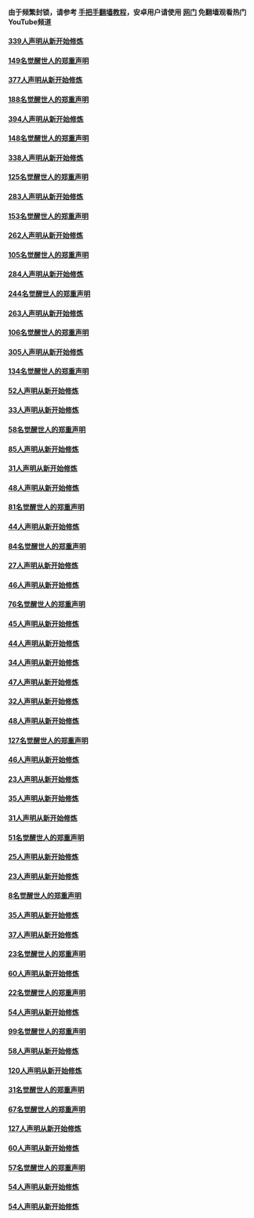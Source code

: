 #### 由于频繁封锁，请参考 [手把手翻墙教程](https://github.com/gfw-breaker/guides/wiki/)，安卓用户请使用 [网门](https://github.com/gfw-breaker/nogfw/blob/master/dl.md?t=05160601) 免翻墙观看热门YouTube频道 

#### [339人声明从新开始修炼](../pages/91/425690.md?t=05160601) 

#### [149名觉醒世人的郑重声明](../pages/91/425689.md?t=05160601) 

#### [377人声明从新开始修炼](../pages/91/424867.md?t=05160601) 

#### [188名觉醒世人的郑重声明](../pages/91/424866.md?t=05160601) 

#### [394人声明从新开始修炼](../pages/91/423914.md?t=05160601) 

#### [148名觉醒世人的郑重声明](../pages/91/423913.md?t=05160601) 

#### [338人声明从新开始修炼](../pages/91/423540.md?t=05160601) 

#### [125名觉醒世人的郑重声明](../pages/91/423539.md?t=05160601) 

#### [283人声明从新开始修炼](../pages/91/423296.md?t=05160601) 

#### [153名觉醒世人的郑重声明](../pages/91/423295.md?t=05160601) 

#### [262人声明从新开始修炼](../pages/91/423004.md?t=05160601) 

#### [105名觉醒世人的郑重声明](../pages/91/423003.md?t=05160601) 

#### [284人声明从新开始修炼](../pages/91/422707.md?t=05160601) 

#### [244名觉醒世人的郑重声明](../pages/91/422706.md?t=05160601) 

#### [263人声明从新开始修炼](../pages/91/422553.md?t=05160601) 

#### [106名觉醒世人的郑重声明](../pages/91/422552.md?t=05160601) 

#### [305人声明从新开始修炼](../pages/91/422153.md?t=05160601) 

#### [134名觉醒世人的郑重声明](../pages/91/422152.md?t=05160601) 

#### [52人声明从新开始修炼](../pages/91/421846.md?t=05160601) 

#### [33人声明从新开始修炼](../pages/91/421804.md?t=05160601) 

#### [58名觉醒世人的郑重声明](../pages/91/421845.md?t=05160601) 

#### [85人声明从新开始修炼](../pages/91/421769.md?t=05160601) 

#### [31人声明从新开始修炼](../pages/91/421763.md?t=05160601) 

#### [48人声明从新开始修炼](../pages/91/421605.md?t=05160601) 

#### [81名觉醒世人的郑重声明](../pages/91/421656.md?t=05160601) 

#### [44人声明从新开始修炼](../pages/91/421544.md?t=05160601) 

#### [84名觉醒世人的郑重声明](../pages/91/421543.md?t=05160601) 

#### [27人声明从新开始修炼](../pages/91/421465.md?t=05160601) 

#### [46人声明从新开始修炼](../pages/91/421454.md?t=05160601) 

#### [76名觉醒世人的郑重声明](../pages/91/421453.md?t=05160601) 

#### [45人声明从新开始修炼](../pages/91/421452.md?t=05160601) 

#### [44人声明从新开始修炼](../pages/91/421422.md?t=05160601) 

#### [34人声明从新开始修炼](../pages/91/421322.md?t=05160601) 

#### [47人声明从新开始修炼](../pages/91/421264.md?t=05160601) 

#### [32人声明从新开始修炼](../pages/91/421225.md?t=05160601) 

#### [48人声明从新开始修炼](../pages/91/421202.md?t=05160601) 

#### [127名觉醒世人的郑重声明](../pages/91/421224.md?t=05160601) 

#### [46人声明从新开始修炼](../pages/91/421203.md?t=05160601) 

#### [23人声明从新开始修炼](../pages/91/421138.md?t=05160601) 

#### [35人声明从新开始修炼](../pages/91/421122.md?t=05160601) 

#### [31人声明从新开始修炼](../pages/91/421081.md?t=05160601) 

#### [51名觉醒世人的郑重声明](../pages/91/421080.md?t=05160601) 

#### [25人声明从新开始修炼](../pages/91/421020.md?t=05160601) 

#### [23人声明从新开始修炼](../pages/91/420884.md?t=05160601) 

#### [8名觉醒世人的郑重声明](../pages/91/420883.md?t=05160601) 

#### [35人声明从新开始修炼](../pages/91/420809.md?t=05160601) 

#### [37人声明从新开始修炼](../pages/91/420766.md?t=05160601) 

#### [23名觉醒世人的郑重声明](../pages/91/420765.md?t=05160601) 

#### [60人声明从新开始修炼](../pages/91/420727.md?t=05160601) 

#### [22名觉醒世人的郑重声明](../pages/91/420726.md?t=05160601) 

#### [54人声明从新开始修炼](../pages/91/420529.md?t=05160601) 

#### [99名觉醒世人的郑重声明](../pages/91/420528.md?t=05160601) 

#### [58人声明从新开始修炼](../pages/91/420198.md?t=05160601) 

#### [120人声明从新开始修炼](../pages/91/420141.md?t=05160601) 

#### [31名觉醒世人的郑重声明](../pages/91/420197.md?t=05160601) 

#### [67名觉醒世人的郑重声明](../pages/91/420140.md?t=05160601) 

#### [127人声明从新开始修炼](../pages/91/420082.md?t=05160601) 

#### [60人声明从新开始修炼](../pages/91/420081.md?t=05160601) 

#### [57名觉醒世人的郑重声明](../pages/91/420080.md?t=05160601) 

#### [54人声明从新开始修炼](../pages/91/419533.md?t=05160601) 

#### [54人声明从新开始修炼](../pages/91/419532.md?t=05160601) 

